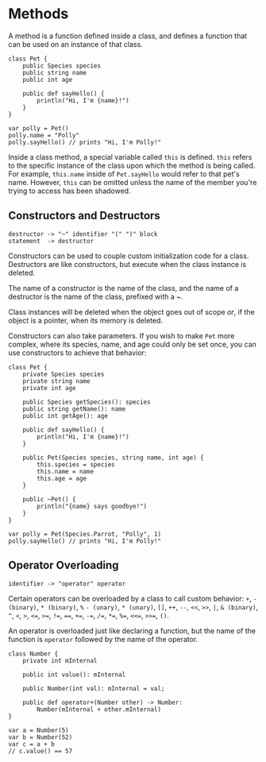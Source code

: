 # Methods

A method is a function defined inside a class, and defines a function that can be used on an instance of that class.

    class Pet {
        public Species species
        public string name
        public int age

        public def sayHello() {
            println("Hi, I'm {name}!")
        }
    }

    var polly = Pet()
    polly.name = "Polly"
    polly.sayHello() // prints "Hi, I'm Polly!"

Inside a class method, a special variable called `this` is defined. `this` refers to the specific instance of the class upon which the method is being called. For example, `this.name` inside of `Pet.sayHello` would refer to that pet's name. However, `this` can be omitted unless the name of the member you're trying to access has been shadowed.

## Constructors and Destructors

	destructor -> "~" identifier "(" ")" block
    statement  -> destructor

Constructors can be used to couple custom initialization code for a class. Destructors are like constructors, but execute when the class instance is deleted.

The name of a constructor is the name of the class, and the name of a destructor is the name of the class, prefixed with a ~.

Class instances will be deleted when the object goes out of scope _or_, if the object is a pointer, when its memory is deleted.

Constructors can also take parameters. If you wish to make `Pet` more complex, where its species, name, and age could only be set once, you can use constructors to achieve that behavior:

    class Pet {
        private Species species
        private string name
        private int age

        public Species getSpecies(): species
        public string getName(): name
        public int getAge(): age

        public def sayHello() {
            println("Hi, I'm {name}!")
        }

        public Pet(Species species, string name, int age) {
            this.species = species
            this.name = name
            this.age = age
        }

        public ~Pet() {
            println("{name} says goodbye!")
        }
    }

    var polly = Pet(Species.Parrot, "Polly", 1)
    polly.sayHello() // prints "Hi, I'm Polly!"

## Operator Overloading

	identifier -> "operator" operator

Certain operators can be overloaded by a class to call custom behavior: `+`, `- (binary)`, `* (binary)`, `%` `- (unary)`, `* (unary)`, `[]`, `++`, `--`, `<<`, `>>`, `|`, `& (binary)`, `^`, `<`, `>`, `<=`, `>=`, `!=`, `==`, `+=`, `-=`, `/=`, `*=`, `%=`, `<<=`, `>>=`, `()`.

An operator is overloaded just like declaring a function, but the name of the function is `operator` followed by the name of the operator.

    class Number {
        private int mInternal

        public int value(): mInternal

        public Number(int val): mInternal = val;

        public def operator+(Number other) -> Number:
            Number(mInternal + other.mInternal)
    }

    var a = Number(5)
    var b = Number(52)
    var c = a + b
    // c.value() == 57
